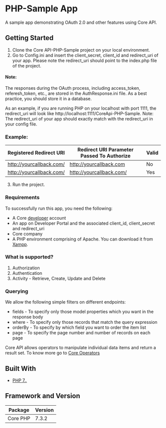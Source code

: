 # PHP-Sample App

A sample app demonstrating OAuth 2.0 and other features using Core API.

## Getting Started

  1. Clone the Core API-PHP-Sample project on your local environment.
  2. Go to Config.ini and insert the client_secret, client_id and redirect_uri of your app. Please note the redirect_uri should point to the index.php file of the project.
  
  #### Note: 
  The responses during the OAuth process, including access_token, referesh_token, etc., are stored in the AuthResponse.ini file. As a    best practice, you should store it in a database.
  
  As an example, if you are running PHP on your localhost with port 1111, the redirect_uri will look like
  http://localhost:1111/CoreApi-PHP-Sample. Note: The redirect_uri of your app should exactly match with the redirect_uri in your config file.
  ### Example:

  | Registered Redirect URI| Redirect URI Parameter Passed To Authorize| Valid |
  |------------------------|--------------------------------------------|--    |
  |http://yourcallback.com/|http://yourcallback.com                     |No    |
  |http://yourcallback.com/|http://yourcallback.com/                    |Yes   |
     
  3. Run the project. 

### Requirements

To successfully run this app, you need the following:

  * A Core [developer](https://api-developer.bqecore.com/webapp) account
  * An app on Developer Portal and the associated client_id, client_secret and redirect_uri
  * Core company
  * A PHP environment comprising of Apache. You can download it from [Xampp](https://www.apachefriends.org/download.html).

### What is supported?
  1. Authorization 
  2. Authentication
  3. Activity - Retrieve, Create, Update and Delete

### Querying
We allow the following simple filters on different endpoints:

  * fields - To specify only those model properties which you want in the response body
  * where -  To specify only those records that match the query expression
  * orderBy - To specify by which field you want to order the item list
  * page -  To specify the page number and number of records on each page

Core API allows operators to manipulate individual data items and return a result set. To know more go to [Core Operators](https://api-explorer.bqecore.com/docs/filtering#filter-operators)

## Built With

  * [PHP 7.*.*](https://www.php.net/downloads.php)
  
## Framework and Version
   | Package| Version|
  |------------------------|--------------------------------------------|
  |Core PHP|7.3.2                    |
  


